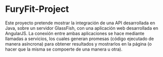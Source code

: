 # FuryFit-Project

Este proyecto pretende mostrar la integración de una API desarrollada en Java, sobre un servidor GlassFish, con una aplicación web desarrollada en AngularJS. La conexión entre ambas aplicaciones se hace mediante llamadas a servicios, los cuales generan promesas (código ejecutado de manera asíncrona) para obtener resultados y mostrarlos en la página (o hacer que la misma se compoerte de una manera u otra).
